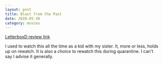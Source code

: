 ```yaml
---
layout: post
title: Blast from the Past
date: 2020-05-30
category: movies
---
```

 
[LetterboxD review link](https://letterboxd.com/samarthbhaskar/film/blast-from-the-past/)

I used to watch this all the time as a kid with my sister. It, more or less, holds up on rewatch. It is also a <em>choice</em> to rewatch this during quarantine. I can't say I advise it generally.